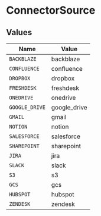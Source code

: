 # ConnectorSource


## Values

| Name           | Value          |
| -------------- | -------------- |
| `BACKBLAZE`    | backblaze      |
| `CONFLUENCE`   | confluence     |
| `DROPBOX`      | dropbox        |
| `FRESHDESK`    | freshdesk      |
| `ONEDRIVE`     | onedrive       |
| `GOOGLE_DRIVE` | google_drive   |
| `GMAIL`        | gmail          |
| `NOTION`       | notion         |
| `SALESFORCE`   | salesforce     |
| `SHAREPOINT`   | sharepoint     |
| `JIRA`         | jira           |
| `SLACK`        | slack          |
| `S3`           | s3             |
| `GCS`          | gcs            |
| `HUBSPOT`      | hubspot        |
| `ZENDESK`      | zendesk        |